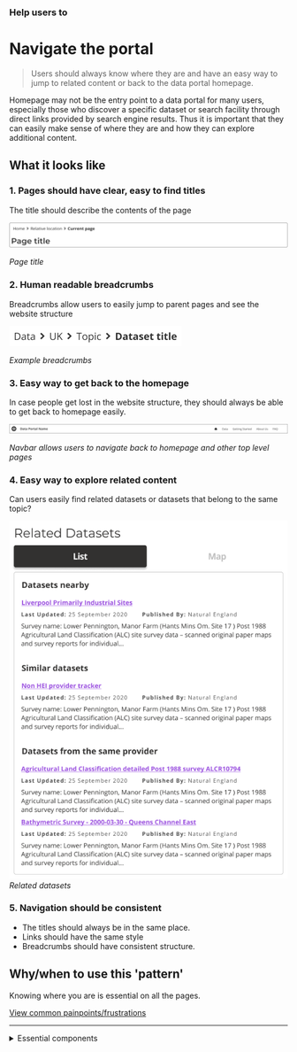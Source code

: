 ### Help users to
# Navigate the portal

> Users should always know where they are and have an easy way to jump to related content or back to the data portal homepage.

Homepage may not be the entry point to a data portal for many users, especially those who discover a specific dataset or search facility through direct links provided by search engine results. Thus it is important that they can easily make sense of where they are and how they can explore additional content.

## What it looks like

### 1. Pages should have clear, easy to find titles

The title should describe the contents of the page

<div class="image-container">

![Google results](../../_media/help-navigate/simple-title.png)

*Page title*

</div>

### 2. Human readable breadcrumbs

Breadcrumbs allow users to easily jump to parent pages and see the website structure

<div class="image-container">

![Google results](../../_media/help-navigate/breadcrumbs.png)

*Example breadcrumbs*

</div>

### 3. Easy way to get back to the homepage

In case people get lost in the website structure, they should always be able to get back to homepage easily.

<div class="image-container">

![navbar](../../_media/check-portal-is-relevant/navbar.png)

*Navbar allows users to navigate back to homepage and other top level pages*

</div>

### 4. Easy way to explore related content

Can users easily find related datasets or datasets that belong to the same topic?

<div class="image-container">

![related datasets](../../_media/help-navigate/related-datasets.png)
*Related datasets*

</div>

### 5. Navigation should be consistent

* The titles should always be in the same place.
* Links should have the same style
* Breadcrumbs should have consistent structure.


## Why/when to use this 'pattern'

Knowing where you are is essential on all the pages.

<p class="link1"><a href="#/main-content/introduction?id=_2-search-within-data-portal" >View common painpoints/frustrations</a></p>

---

<!-- Additional information can be presented in dropdown menus -->

<details>
<summary>Essential components</summary>
<br>

Below is a checklist of components/information that are relevant for this task.

These components can be arranged in many ways, but the ones with highest relevance should be the most visible/accessible.

?> 1 - high relevance, 2 - medium relevance, 3 - low relevance

<!-- Table of component start -->

| Component      | Description                                              | Relevance |
|----------------|----------------------------------------------------------|:---------:|
| Page title     | A clear page title that can help users orient themselves |     1     |
| Breadcrumbs    | Breadcrumbs allowing users easily jump to parent folders |     1     |
| Navigation bar | Navigation bar including homepage link and search bar    |     1     |

</details>